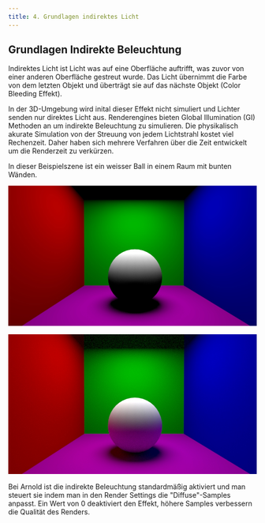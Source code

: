 ```yaml
---
title: 4. Grundlagen indirektes Licht
---
```


## Grundlagen Indirekte Beleuchtung

Indirektes Licht ist Licht was auf eine Oberfläche auftrifft, was zuvor von einer anderen Oberfläche gestreut wurde.
Das Licht übernimmt die Farbe von dem letzten Objekt und überträgt sie auf das nächste Objekt (Color Bleeding Effekt).

In der 3D-Umgebung wird inital dieser Effekt nicht simuliert und Lichter senden nur direktes Licht aus.
Renderengines bieten Global Illumination (GI) Methoden an um indirekte Beleuchtung zu simulieren.
Die physikalisch akurate Simulation von der Streuung von jedem Lichtstrahl kostet viel Rechenzeit.
Daher haben sich mehrere Verfahren über die Zeit entwickelt um die Renderzeit zu verkürzen.

In dieser Beispielszene ist ein weisser Ball in einem Raum mit bunten Wänden.

![Reines direktes Licht](/06_lighting/images/GrundlagenLicht/GI-off.jpg)

![Global Illumination aktiviert](/06_lighting/images/GrundlagenLicht/GI-on.jpg)

Bei Arnold ist die indirekte Beleuchtung standardmäßig aktiviert und man steuert sie indem man in den Render Settings die "Diffuse"-Samples anpasst.
Ein Wert von 0 deaktiviert den Effekt, höhere Samples verbessern die Qualität des Renders.
